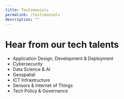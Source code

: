 ```yaml
---
title: Testimonials
permalink: /testimonials
description: ""
---
```


# Hear from our tech talents

* Application Design, Development & Deployment
* Cybersecurity
* Data Science & AI
* Geospatial
* ICT Infrastructure
* Sensors & Internet of Things
* Tech Policy & Governance